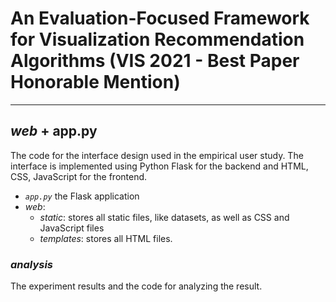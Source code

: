 # An Evaluation-Focused Framework for Visualization Recommendation Algorithms (VIS 2021 - Best Paper Honorable Mention)

---

## _web_ + app.py

The code for the interface design used in the empirical user study. The interface is implemented using Python Flask for the backend and HTML, CSS, JavaScript for the frontend.

- _`app.py`_ the Flask application
- _web_:
  - _static_: stores all static files, like datasets, as well as CSS and JavaScript files
  - _templates_: stores all HTML files.

### _analysis_

The experiment results and the code for analyzing the result.
